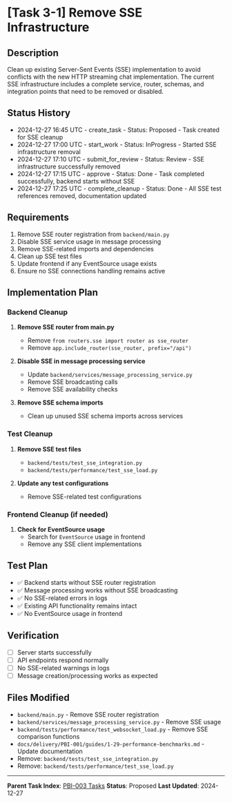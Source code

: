 # [Task 3-1] Remove SSE Infrastructure

## Description
Clean up existing Server-Sent Events (SSE) implementation to avoid conflicts with the new HTTP streaming chat implementation. The current SSE infrastructure includes a complete service, router, schemas, and integration points that need to be removed or disabled.

## Status History
- 2024-12-27 16:45 UTC - create_task - Status: Proposed - Task created for SSE cleanup
- 2024-12-27 17:00 UTC - start_work - Status: InProgress - Started SSE infrastructure removal
- 2024-12-27 17:10 UTC - submit_for_review - Status: Review - SSE infrastructure successfully removed
- 2024-12-27 17:15 UTC - approve - Status: Done - Task completed successfully, backend starts without SSE
- 2024-12-27 17:25 UTC - complete_cleanup - Status: Done - All SSE test references removed, documentation updated

## Requirements
1. Remove SSE router registration from `backend/main.py`
2. Disable SSE service usage in message processing
3. Remove SSE-related imports and dependencies
4. Clean up SSE test files
5. Update frontend if any EventSource usage exists
6. Ensure no SSE connections handling remains active

## Implementation Plan

### Backend Cleanup
1. **Remove SSE router from main.py**
   - Remove `from routers.sse import router as sse_router`
   - Remove `app.include_router(sse_router, prefix="/api")`

2. **Disable SSE in message processing service**
   - Update `backend/services/message_processing_service.py`
   - Remove SSE broadcasting calls
   - Remove SSE availability checks

3. **Remove SSE schema imports**
   - Clean up unused SSE schema imports across services

### Test Cleanup  
1. **Remove SSE test files**
   - `backend/tests/test_sse_integration.py`
   - `backend/tests/performance/test_sse_load.py`

2. **Update any test configurations**
   - Remove SSE-related test configurations

### Frontend Cleanup (if needed)
1. **Check for EventSource usage**
   - Search for `EventSource` usage in frontend
   - Remove any SSE client implementations

## Test Plan
- ✅ Backend starts without SSE router registration
- ✅ Message processing works without SSE broadcasting
- ✅ No SSE-related errors in logs
- ✅ Existing API functionality remains intact
- ✅ No EventSource usage in frontend

## Verification
- [ ] Server starts successfully
- [ ] API endpoints respond normally
- [ ] No SSE-related warnings in logs
- [ ] Message creation/processing works as expected

## Files Modified
- `backend/main.py` - Remove SSE router registration
- `backend/services/message_processing_service.py` - Remove SSE usage
- `backend/tests/performance/test_websocket_load.py` - Remove SSE comparison functions
- `docs/delivery/PBI-001/guides/1-29-performance-benchmarks.md` - Update documentation
- Remove: `backend/tests/test_sse_integration.py`
- Remove: `backend/tests/performance/test_sse_load.py`

---

**Parent Task Index**: [PBI-003 Tasks](mdc:../tasks.md)
**Status**: Proposed
**Last Updated**: 2024-12-27 